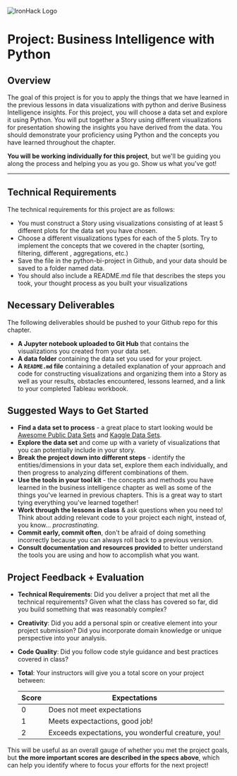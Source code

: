 ![IronHack Logo](https://s3-eu-west-1.amazonaws.com/ih-materials/uploads/upload_d5c5793015fec3be28a63c4fa3dd4d55.png)

# Project: Business Intelligence with Python

## Overview

The goal of this project is for you to apply the things that we have learned in the previous lessons in data visualizations with python and derive Business Intelligence insights. For this project, you will choose a data set and explore it using Python. You will put together a Story using different visualizations for presentation showing the insights you have derived from the data. You should demonstrate your proficiency using Python and the concepts you have learned throughout the chapter. 

**You will be working individually for this project**, but we'll be guiding you along the process and helping you as you go. Show us what you've got!

---

## Technical Requirements

The technical requirements for this project are as follows:

* You must construct a Story using visualizations consisting of at least 5 different plots for the data set you have chosen.
* Choose a different visualizations types for each of the 5 plots. Try to implement the concepts that we covered in the chapter (sorting, filtering, different , aggregations, etc.)
* Save the file in the python-bi-project in Github, and your data should be saved to a folder named data.
* You should also include a README.md file that describes the steps you took, your thought process as you built your visualizations

## Necessary Deliverables

The following deliverables should be pushed to your Github repo for this chapter.

* **A Jupyter notebook uploaded to Git Hub** that contains the visualizations you created from your data set.
* **A data folder** containing the data set you used for your project.
* **A ``README.md`` file** containing a detailed explanation of your approach and code for constructing visualizations and organizing them into a Story as well as your results, obstacles encountered, lessons learned, and a link to your completed Tableau workbook.


## Suggested Ways to Get Started

* **Find a data set to process** - a great place to start looking would be [Awesome Public Data Sets](https://github.com/awesomedata/awesome-public-datasets) and [Kaggle Data Sets](https://www.kaggle.com/datasets).
* **Explore the data set** and come up with a variety of visualizations that you can potentially include in your story.
* **Break the project down into different steps** - identify the entities/dimensions in your data set, explore them each individually, and then progress to analyzing different combinations of them.
* **Use the tools in your tool kit** - the concepts and methods you have learned in the business intelligence chapter as well as some of the things you've learned in previous chapters. This is a great way to start tying everything you've learned together!
* **Work through the lessons in class** & ask questions when you need to! Think about adding relevant code to your project each night, instead of, you know... _procrastinating_.
* **Commit early, commit often**, don't be afraid of doing something incorrectly because you can always roll back to a previous version.
* **Consult documentation and resources provided** to better understand the tools you are using and how to accomplish what you want.


## Project Feedback + Evaluation

* __Technical Requirements__: Did you deliver a project that met all the technical requirements? Given what the class has covered so far, did you build something that was reasonably complex?

* __Creativity__: Did you add a personal spin or creative element into your project submission? Did you incorporate domain knowledge or unique perspective into your analysis.

* __Code Quality__: Did you follow code style guidance and best practices covered in class?

* __Total__: Your instructors will give you a total score on your project between:

    **Score**|**Expectations**
    -----|-----
    0|Does not meet expectations
    1|Meets expectactions, good job!
    2|Exceeds expectations, you wonderful creature, you!

This will be useful as an overall gauge of whether you met the project goals, but __the more important scores are described in the specs above__, which can help you identify where to focus your efforts for the next project!
